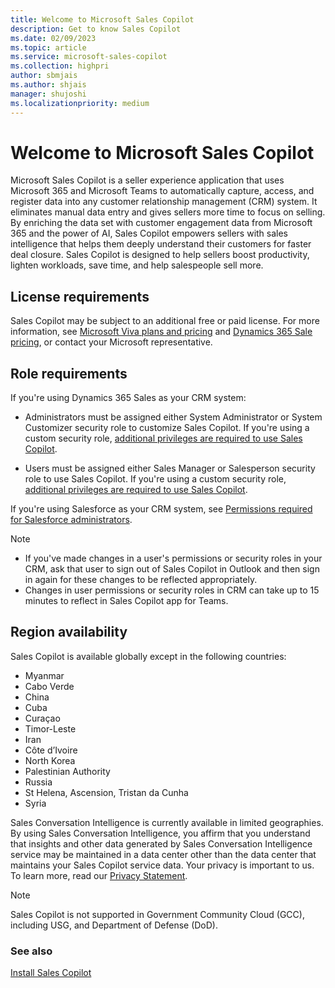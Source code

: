 ```yaml
---
title: Welcome to Microsoft Sales Copilot
description: Get to know Sales Copilot
ms.date: 02/09/2023
ms.topic: article
ms.service: microsoft-sales-copilot
ms.collection: highpri
author: sbmjais
ms.author: shjais
manager: shujoshi
ms.localizationpriority: medium
---
```


# Welcome to Microsoft Sales Copilot

Microsoft Sales Copilot is a seller experience application that uses Microsoft 365 and Microsoft Teams to automatically capture, access, and register data into any customer relationship management (CRM) system. It eliminates manual data entry and gives sellers more time to focus on selling. By enriching the data set with customer engagement data from Microsoft 365 and the power of AI, Sales Copilot empowers sellers with sales intelligence that helps them deeply understand their customers for faster deal closure. Sales Copilot is designed to help sellers boost productivity, lighten workloads, save time, and help salespeople sell more.

## License requirements

Sales Copilot may be subject to an additional free or paid license. For more information, see [Microsoft Viva plans and pricing](https://www.microsoft.com/microsoft-viva/pricing) and [Dynamics 365 Sale pricing](https://dynamics.microsoft.com/pricing/#Sales), or contact your Microsoft representative.

## Role requirements

If you're using Dynamics 365 Sales as your CRM system:

- Administrators must be assigned either System Administrator or System Customizer security role to customize Sales Copilot. If you're using a custom security role, [additional privileges are required to use Sales Copilot](install-viva-sales.md#additional-privileges-required-for-dynamics-365-customers).

- Users must be assigned either Sales Manager or Salesperson security role to use Sales Copilot. If you're using a custom security role, [additional privileges are required to use Sales Copilot](install-viva-sales.md#additional-privileges-required-for-dynamics-365-customers).

If you're using Salesforce as your CRM system, see [Permissions required for Salesforce administrators](install-viva-sales.md#permissions-required-for-salesforce-administrators).

> [!NOTE]
> - If you've made changes in a user's permissions or security roles in your CRM, ask that user to sign out of Sales Copilot in Outlook and then sign in again for these changes to be reflected appropriately. 
> - Changes in user permissions or security roles in CRM can take up to 15 minutes to reflect in Sales Copilot app for Teams.

## Region availability

Sales Copilot is available globally except in the following countries:
- Myanmar
- Cabo Verde
- China
- Cuba
- Curaçao
- Timor-Leste
- Iran
- Côte d’Ivoire
- North Korea
- Palestinian Authority
- Russia
- St Helena, Ascension, Tristan da Cunha
- Syria

Sales Conversation Intelligence is currently available in limited geographies. By using Sales Conversation Intelligence, you affirm that you understand that insights and other data generated by Sales Conversation Intelligence service may be maintained in a data center other than the data center that maintains your Sales Copilot service data. Your privacy is important to us. To learn more, read our [Privacy Statement](https://go.microsoft.com/fwlink/?LinkId=521839).

> [!NOTE]
> Sales Copilot is not supported in Government Community Cloud (GCC), including USG, and Department of Defense (DoD).

### See also

[Install Sales Copilot](install-viva-sales.md)
